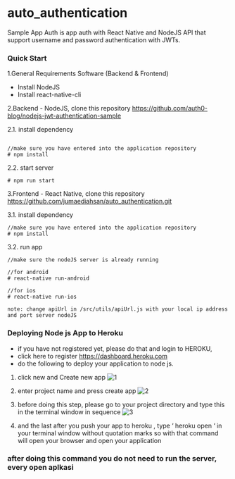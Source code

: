 # auto_authentication
Sample App Auth is app auth with React Native and NodeJS API that support username and password authentication with JWTs.
### Quick Start

1.General Requirements Software (Backend & Frontend)

- Install NodeJS
- Install react-native-cli

2.Backend - NodeJS, clone this repository https://github.com/auth0-blog/nodejs-jwt-authentication-sample

2.1. install dependency
```

//make sure you have entered into the application repository
# npm install
```

2.2. start server
```
# npm run start
```

3.Frontend - React Native, clone this repository https://github.com/jumaediahsan/auto_authentication.git

3.1. install dependency
```
//make sure you have entered into the application repository
# npm install
```

3.2. run app
```
//make sure the nodeJS server is already running

//for android
# react-native run-android

//for ios
# react-native run-ios
```

`note: change apiUrl in /src/utils/apiUrl.js with your local ip address and port server nodeJS`

### Deploying Node js App to Heroku
- if you have not registered yet, please do that and login to HEROKU, 
- click here to register https://dashboard.heroku.com
- do the following to deploy your application to node js.
1. click new and Create new app
![1](https://user-images.githubusercontent.com/28797238/34403390-7a6cc008-ebda-11e7-9372-ea2de5f73ea5.png)

2. enter project name and press create app 
![2](https://user-images.githubusercontent.com/28797238/34403593-b3b71006-ebdb-11e7-8ff0-9e1c80179fbd.png)

3. before doing this step, please go to your project directory and type this in the terminal window in sequence
![3](https://user-images.githubusercontent.com/28797238/34403611-d6801722-ebdb-11e7-9d59-97feecd8b774.png)

4. and the last after you push your app to heroku , type ‘ heroku open ‘ in your terminal window without quotation marks so with that command will open your browser and open your application

### after doing this command you do not need to run the server, every open aplkasi
